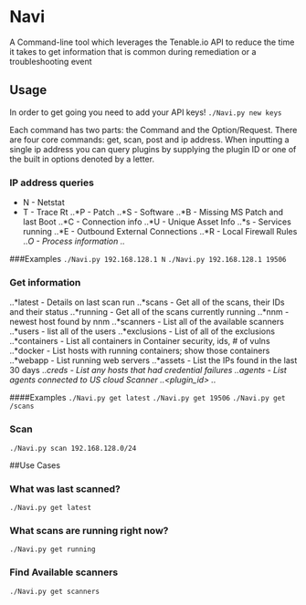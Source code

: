 # Navi
A Command-line tool which leverages the Tenable.io API to reduce the time it takes to get information that is common during remediation or a troubleshooting event

## Usage
In order to get going you need to add your API keys!
`./Navi.py new keys`

Each command has two parts: the Command and the Option/Request. There are four core commands: get, scan, post and ip address. When inputting a single ip address you can query plugins by supplying the plugin ID or one of the built in options denoted by a letter. 

### IP address queries
  * N - Netstat
  * T - Trace Rt
..*P - Patch
..*S - Software
..*B - Missing MS Patch and last Boot
..*C - Connection info
..*U - Unique Asset Info
..*s - Services running
..*E - Outbound External Connections
..*R - Local Firewall Rules
..*O - Process information
..*<plugin id>

###Examples
`./Navi.py 192.168.128.1 N`
`./Navi.py 192.168.128.1 19506`

### Get information
..*latest - Details on last scan run
..*scans  - Get all of the scans, their IDs and their status
..*running  - Get all of the scans currently running
..*nnm - newest host found by nnm
..*scanners - List all of the available scanners
..*users - list all of the users
..*exclusions - List of all of the exclusions
..*containers - List all containers in Container security, ids, # of vulns
..*docker - List hosts with running containers; show those containers
..*webapp - List running web servers
..*assets - List the IPs found in the last 30 days
..*creds  - List any hosts that had credential failures
..*agents - List agents connected to US cloud Scanner
..*<plugin_id>
..*<api-endpoint>

####Examples
`./Navi.py get latest`
`./Navi.py get 19506`
`./Navi.py get /scans`

### Scan <ip address or subnet>
`./Navi.py scan 192.168.128.0/24`

##Use Cases
### What was last scanned?
`./Navi.py get latest`

### What scans are running right now?
`./Navi.py get running`

### Find Available scanners
`./Navi.py get scanners`
